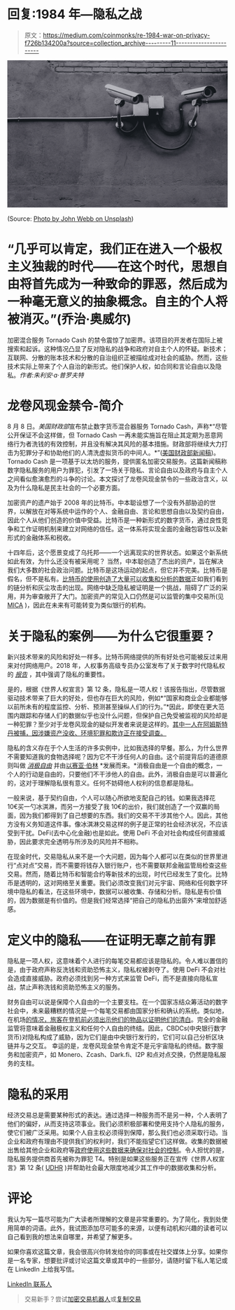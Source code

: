# 回复:1984 年—隐私之战

> 原文：<https://medium.com/coinmonks/re-1984-war-on-privacy-f726b134200a?source=collection_archive---------11----------------------->

![](img/fe63ce2e24855b2b747814e19d896531.png)

(Source: [Photo by John Webb on Unsplash](https://unsplash.com/photos/yekGLpc3vro))

# “几乎可以肯定，我们正在进入一个极权主义独裁的时代——在这个时代，思想自由将首先成为一种致命的罪恶，然后成为一种毫无意义的抽象概念。自主的个人将被消灭。”(乔治·奥威尔)

加密混合服务 Tornado Cash 的禁令震惊了加密界。该项目的开发者在国际上被搜索和起诉。这种情况凸显了反对隐私的战争和政府对自主个人的怀疑。新技术；互联网、分散的账本技术和分散的自治组织正被描绘成对社会的威胁。然而，这些技术实际上带来了个人自治的新形式。他们保护人权，如合同和言论自由以及隐私。*作者:朱利安·a·普罗夫特*

# 龙卷风现金禁令-简介

8 月 8 日。*美国财政部*宣布禁止数字货币混合器服务 Tornado Cash，声称*“尽管公开保证不会这样做，但 Tornado Cash 一再未能实施旨在阻止其定期为恶意网络行为者洗钱的有效控制，并且没有解决其风险的基本措施。财政部将继续大力打击为犯罪分子和协助他们的人清洗虚拟货币的中间人。*”([美国财政部新闻稿](https://home.treasury.gov/news/press-releases/jy0916))。Tornado Cash 是一项基于以太坊的服务，提供匿名加密交易服务。这篇新闻稿称数字隐私服务的用户为罪犯，引发了一场关于隐私、言论自由以及政府与自主个人之间看似愈演愈烈的斗争的讨论。本文探讨了龙卷风现金禁令的一些政治含义，以及为什么隐私是民主社会的一个必要方面。

加密资产的遗产始于 2008 年的比特币。中本聪设想了一个没有外部胁迫的世界，以解放在对等系统中运作的个人、金融自由、言论和思想自由以及契约自由，因此个人从他们创造的价值中受益。比特币是一种新形式的数字货币，通过良性竞争和工作证明机制来建立对网络的信任。这一体系将实现全面的金融包容性以及新形式的金融体系和税收。

十四年后，这个愿景变成了乌托邦——一个远离现实的世界状态。如果这个新系统如此有效，为什么还没有被采用呢？
当然，中本聪创造了杰出的资产，旨在解决我们大多数的社会政治问题。比特币是这场运动的起点，但它并不完美。比特币是假名，但不是私有。[比特币的使用创造了大量可以收集和分析的数据](https://www.science.org/content/article/why-criminals-cant-hide-behind-bitcoin)正如我们看到的链分析和灰尘攻击的出现。网络中缺乏隐私被证明是一个挑战，阻碍了广泛的采用，并为审查敞开了大门。加密资产的常见入口仍然是可以监管的集中交易所(见 [MICA](https://eur-lex.europa.eu/resource.html?uri=cellar:f69f89bb-fe54-11ea-b44f-01aa75ed71a1.0001.02/DOC_1&format=PDF) )，因此在未来有可能转变为类似银行的机构。

# 关于隐私的案例——为什么它很重要？

新兴技术带来的风险和好处一样多。比特币网络提供的所有好处也可能被反过来用来对付网络用户。2018 年，人权事务高级专员办公室发布了关于数字时代隐私权的 [*报告*](https://www.ohchr.org/en/calls-for-input/report-right-privacy-digital-age) ，其中强调了隐私的重要性。

是的，根据《世界人权宣言》第 12 条，隐私是一项人权！该报告指出，尽管数据驱动技术带来了巨大的好处，但也存在巨大的风险，例如*“国家和商业企业都能够以前所未有的程度监控、分析、预测甚至操纵人们的行为。”*因此，即使在更大范围内跟踪和存储人们的数据似乎也没什么问题，但保护自己免受被监视的风险却是一种犯罪？至少对于龙卷风现金的疑似开发者来说是这样的。[其中一人在阿姆斯特丹被捕，因涉嫌资产没收、环境犯罪和欺诈正在接受调查。](https://www.coindesk.com/policy/2022/08/12/netherlands-arrests-suspected-tornado-cash-developer/)

隐私的含义存在于个人生活的许多实例中，比如我选择的早餐。那么，为什么世界不需要知道我的食物选择呢？因为它不干涉任何人的自由。这个前提背后的道德原则叫做 [*消极自由*](https://cactus.utahtech.edu/green/B_Readings/I_Berlin%20Two%20Concpets%20of%20Liberty.pdf) 并由[以赛亚·伯林](https://cactus.utahtech.edu/green/B_Readings/I_Berlin%20Two%20Concpets%20of%20Liberty.pdf) *发展而来。*消极自由是一个自由的概念，一个人的行动是自由的，只要他们不干涉他人的自由。此外，消极自由是可以普遍化的，这对于理解隐私很有意义。任何不妨碍他人权利的信息都是隐私。

一般来说，基于契约自由，个人可以随心所欲地支配自己的钱。如果我选择花 10€买一勺冰淇淋，而另一方接受了我 10€的出价，我们就创造了一个双赢的局面，因为我们都得到了自己想要的东西。我们的交易不干涉其他个人。因此，其他方没有义务知道这件事。像冰淇淋交易这样的例子是正常的社会经济状况，不应该受到干扰。DeFi(去中心化金融)也是如此。使用 DeFi 不会对社会构成任何直接威胁，因此要求完全透明与所涉及的风险并不相称。

在现金时代，交易隐私从来不是一个大问题，因为每个人都可以在类似的世界里进行“点对点”交易，而不需要将钱存入银行账户，也不需要联邦金融监管局检查这些交易。然而，随着比特币和智能合约等新技术的出现，时代已经发生了变化。比特币是透明的，这对网络至关重要。我们必须改变我们对元宇宙、网络和任何数字环境中隐私的看法，在这些环境中，数据可以被收集、存储和分析。隐私是有价值的，因为数据是有价值的。但是我们经常选择“把自己的隐私扔出窗外”来增加舒适感。

# 定义中的隐私——在证明无辜之前有罪

隐私是一项人权，这意味着个人进行的每笔交易都应该是隐私的。令人难以置信的是，由于政府声称反洗钱和资助恐怖主义，隐私权被剥夺了。使用 DeFi 不会对社会造成直接威胁。政府必须找到另一种方式来监管 DeFi，而不是直接向隐私宣战，禁止声称洗钱和资助恐怖主义的服务。

财务自由可以说是保障个人自由的一个主要支柱。在一个国家冻结众筹活动的数字社会中，未来最糟糕的情况是一个每笔交易都由国家分析和确认的系统。类似地，在机场[的情况，旅客在登机前必须出示他们的物品以证明他们的清白](https://youtu.be/yyzd_a6vLWY)。完全的金融监管将意味着金融极权主义和任何个人自由的终结。因此，CBDCs(中央银行数字货币)对隐私构成了威胁，因为它们是由中央银行发行的，它们可以自己分析区块链并与之交互。
幸运的是，龙卷风现金禁令肯定不是元宇宙隐私的终结。数字服务和加密资产，如 Monero、Zcash、Dark.fi、I2P 和点对点交换，仍然是隐私服务的支柱。

# 隐私的采用

经济交易总是需要某种形式的表达。通过选择一种服务而不是另一种，个人表明了他们的偏好，从而支持这项事业。我们必须积极部署和使用支持个人隐私的服务，使它们被广泛采用。如果个人自主权必须得到保障，那么我们也必须采取行动。当企业和政府有理由不提供我们的权利时，我们不能指望它们这样做。收集的数据被出售给其他企业和政府等[政府使用这些数据来确保对社会的控制](https://www.forbes.com/sites/kpmg/2017/06/12/how-is-the-government-using-data-how-should-it/?sh=5311e1d364e6)。令人担忧的是，隐私服务提供商首先被称为罪犯 T4。特别是如果这些服务正在宣传《世界人权宣言》第 12 条( [UDHR](https://www.un.org/en/about-us/universal-declaration-of-human-rights) )并帮助社会最大限度地减少其工作中的数据收集和分析。

# 评论

我认为写一篇尽可能为广大读者所理解的文章是非常重要的。为了简化，我到处使用简单的词语。此外，我试图添加尽可能多的来源，以便有动机和兴趣的读者可以自己看到我的想法来自哪里，并希望了解更多。

如果你喜欢这篇文章，我会很高兴你转发给你的同事或在社交媒体上分享。如果你是一名专家，想要批评或讨论这篇文章或其中的一些部分，请随时留下私人笔记或在 LinkedIn 上给我写信。

[LinkedIn 联系人](https://www.linkedin.com/in/julian-a-proft/)

> 交易新手？尝试[加密交易机器人](/coinmonks/crypto-trading-bot-c2ffce8acb2a)或[复制交易](/coinmonks/top-10-crypto-copy-trading-platforms-for-beginners-d0c37c7d698c)